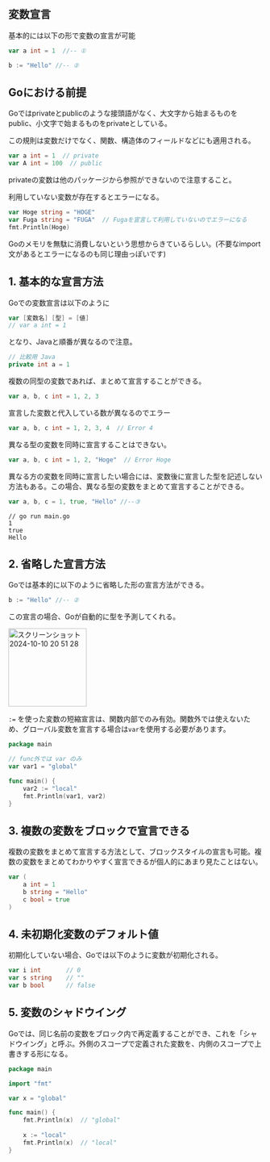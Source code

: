 ## 変数宣言

基本的には以下の形で変数の宣言が可能

```Go
var a int = 1  //-- ①

b := "Hello" //-- ②

```

## Goにおける前提

Goではprivateとpublicのような接頭語がなく、大文字から始まるものをpublic、小文字で始まるものをprivateとしている。

この規則は変数だけでなく、関数、構造体のフィールドなどにも適用される。

```Go
var a int = 1  // private
var A int = 100  // public
```

privateの変数は他のパッケージから参照ができないので注意すること。

利用していない変数が存在するとエラーになる。

```Go
var Hoge string = "HOGE"
var Fuga string = "FUGA"  // Fugaを宣言して利用していないのでエラーになる
fmt.Println(Hoge)
```

Goのメモリを無駄に消費しないという思想からきているらしい。(不要なimport文があるとエラーになるのも同じ理由っぽいです)

## 1. 基本的な宣言方法

Goでの変数宣言は以下のように

```Go
var [変数名] [型] = [値]
// var a int = 1 
```

となり、Javaと順番が異なるので注意。

```Java
// 比較用 Java
private int a = 1
```

複数の同型の変数であれば、まとめて宣言することができる。

```Go
var a, b, c int = 1, 2, 3
```

宣言した変数と代入している数が異なるのでエラー

```Go
var a, b, c int = 1, 2, 3, 4  // Error 4
```

異なる型の変数を同時に宣言することはできない。

```Go
var a, b, c int = 1, 2, "Hoge"  // Error Hoge
```

異なる方の変数を同時に宣言したい場合には、変数後に宣言した型を記述しない方法もある。この場合、異なる型の変数をまとめて宣言することができる。

```Go
var a, b, c = 1, true, "Hello" //--③
```

```
// go run main.go
1
true
Hello
```

## 2. 省略した宣言方法

Goでは基本的に以下のように省略した形の宣言方法ができる。

```Go
b := "Hello" //-- ②
```
この宣言の場合、Goが自動的に型を予測してくれる。

<img width="155" alt="スクリーンショット 2024-10-10 20 51 28" src="https://github.com/user-attachments/assets/d23de513-1787-4735-bbce-c26977a938a3">

`:=` を使った変数の短縮宣言は、関数内部でのみ有効。関数外では使えないため、グローバル変数を宣言する場合は`var`を使用する必要があります。

```Go
package main

// func外では var のみ
var var1 = "global"

func main() {
    var2 := "local"
    fmt.Println(var1, var2)
}
```

## 3. 複数の変数をブロックで宣言できる

複数の変数をまとめて宣言する方法として、ブロックスタイルの宣言も可能。複数の変数をまとめてわかりやすく宣言できるが個人的にあまり見たことはない。

```Go
var (
    a int = 1
    b string = "Hello"
    c bool = true
)
```

## 4. 未初期化変数のデフォルト値

初期化していない場合、Goでは以下のように変数が初期化される。

```Go
var i int       // 0
var s string    // ""
var b bool      // false
```

## 5. 変数のシャドウイング

Goでは、同じ名前の変数をブロック内で再定義することができ、これを「シャドウイング」と呼ぶ。外側のスコープで定義された変数を、内側のスコープで上書きする形になる。

```Go
package main

import "fmt"

var x = "global"

func main() {
    fmt.Println(x)  // "global"
    
    x := "local"
    fmt.Println(x)  // "local"
}
```
